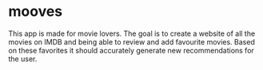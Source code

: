 # mooves

This app is made for movie lovers. The goal is to create a website of all the movies on IMDB and being able to review and add favourite movies. 
Based on these favorites it should accurately generate new recommendations for the user.
